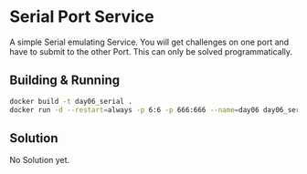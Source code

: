 # Serial Port Service

A simple Serial emulating Service. You will get challenges on one port and have to submit to the other Port. This can only be solved programmatically.

## Building & Running

```bash
docker build -t day06_serial .
docker run -d --restart=always -p 6:6 -p 666:666 --name=day06 day06_serial
```

## Solution

No Solution yet.
